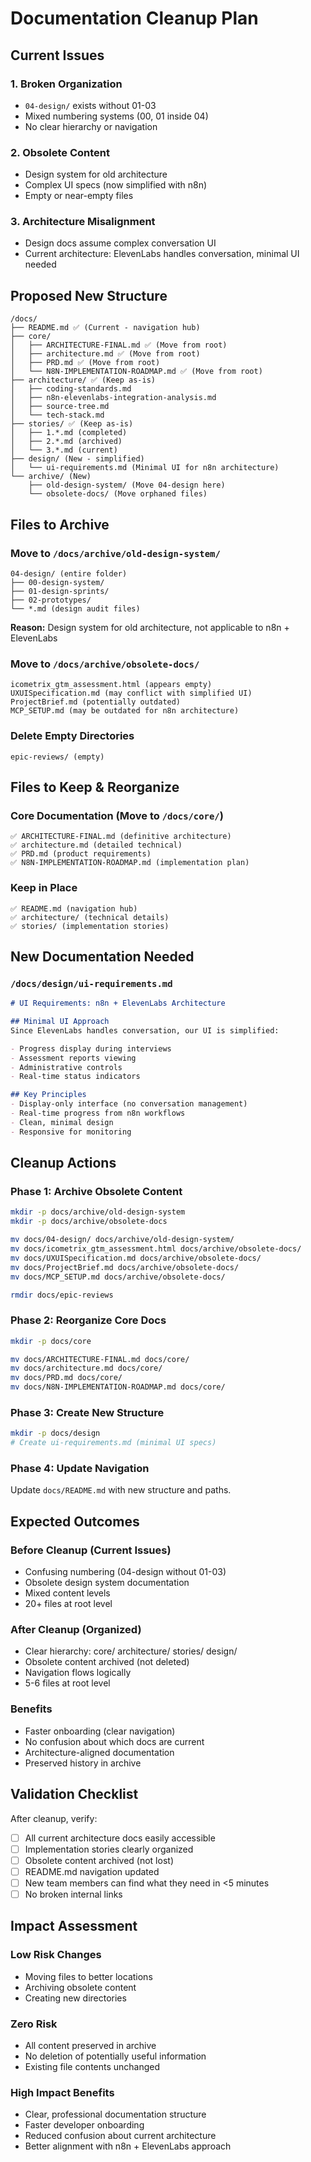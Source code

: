 # Documentation Cleanup Plan

## Current Issues

### 1. Broken Organization
- `04-design/` exists without 01-03
- Mixed numbering systems (00, 01 inside 04)
- No clear hierarchy or navigation

### 2. Obsolete Content
- Design system for old architecture
- Complex UI specs (now simplified with n8n)
- Empty or near-empty files

### 3. Architecture Misalignment
- Design docs assume complex conversation UI
- Current architecture: ElevenLabs handles conversation, minimal UI needed

## Proposed New Structure

```
/docs/
├── README.md ✅ (Current - navigation hub)
├── core/
│   ├── ARCHITECTURE-FINAL.md ✅ (Move from root)
│   ├── architecture.md ✅ (Move from root)  
│   ├── PRD.md ✅ (Move from root)
│   └── N8N-IMPLEMENTATION-ROADMAP.md ✅ (Move from root)
├── architecture/ ✅ (Keep as-is)
│   ├── coding-standards.md
│   ├── n8n-elevenlabs-integration-analysis.md
│   ├── source-tree.md
│   └── tech-stack.md
├── stories/ ✅ (Keep as-is)
│   ├── 1.*.md (completed)
│   ├── 2.*.md (archived)
│   └── 3.*.md (current)
├── design/ (New - simplified)
│   └── ui-requirements.md (Minimal UI for n8n architecture)
└── archive/ (New)
    ├── old-design-system/ (Move 04-design here)
    └── obsolete-docs/ (Move orphaned files)
```

## Files to Archive

### Move to `/docs/archive/old-design-system/`
```
04-design/ (entire folder)
├── 00-design-system/
├── 01-design-sprints/  
├── 02-prototypes/
└── *.md (design audit files)
```
**Reason:** Design system for old architecture, not applicable to n8n + ElevenLabs

### Move to `/docs/archive/obsolete-docs/`
```
icometrix_gtm_assessment.html (appears empty)
UXUISpecification.md (may conflict with simplified UI)
ProjectBrief.md (potentially outdated)
MCP_SETUP.md (may be outdated for n8n architecture)
```

### Delete Empty Directories
```
epic-reviews/ (empty)
```

## Files to Keep & Reorganize

### Core Documentation (Move to `/docs/core/`)
```
✅ ARCHITECTURE-FINAL.md (definitive architecture)
✅ architecture.md (detailed technical)
✅ PRD.md (product requirements)
✅ N8N-IMPLEMENTATION-ROADMAP.md (implementation plan)
```

### Keep in Place
```
✅ README.md (navigation hub)
✅ architecture/ (technical details)
✅ stories/ (implementation stories)
```

## New Documentation Needed

### `/docs/design/ui-requirements.md`
```markdown
# UI Requirements: n8n + ElevenLabs Architecture

## Minimal UI Approach
Since ElevenLabs handles conversation, our UI is simplified:

- Progress display during interviews
- Assessment reports viewing
- Administrative controls
- Real-time status indicators

## Key Principles
- Display-only interface (no conversation management)
- Real-time progress from n8n workflows
- Clean, minimal design
- Responsive for monitoring
```

## Cleanup Actions

### Phase 1: Archive Obsolete Content
```bash
mkdir -p docs/archive/old-design-system
mkdir -p docs/archive/obsolete-docs

mv docs/04-design/ docs/archive/old-design-system/
mv docs/icometrix_gtm_assessment.html docs/archive/obsolete-docs/
mv docs/UXUISpecification.md docs/archive/obsolete-docs/
mv docs/ProjectBrief.md docs/archive/obsolete-docs/
mv docs/MCP_SETUP.md docs/archive/obsolete-docs/

rmdir docs/epic-reviews
```

### Phase 2: Reorganize Core Docs
```bash
mkdir -p docs/core

mv docs/ARCHITECTURE-FINAL.md docs/core/
mv docs/architecture.md docs/core/
mv docs/PRD.md docs/core/
mv docs/N8N-IMPLEMENTATION-ROADMAP.md docs/core/
```

### Phase 3: Create New Structure
```bash
mkdir -p docs/design
# Create ui-requirements.md (minimal UI specs)
```

### Phase 4: Update Navigation
Update `docs/README.md` with new structure and paths.

## Expected Outcomes

### Before Cleanup (Current Issues)
- Confusing numbering (04-design without 01-03)
- Obsolete design system documentation
- Mixed content levels
- 20+ files at root level

### After Cleanup (Organized)
- Clear hierarchy: core/ architecture/ stories/ design/
- Obsolete content archived (not deleted)
- Navigation flows logically
- 5-6 files at root level

### Benefits
- Faster onboarding (clear navigation)
- No confusion about which docs are current
- Architecture-aligned documentation
- Preserved history in archive

## Validation Checklist

After cleanup, verify:
- [ ] All current architecture docs easily accessible
- [ ] Implementation stories clearly organized
- [ ] Obsolete content archived (not lost)
- [ ] README.md navigation updated
- [ ] New team members can find what they need in <5 minutes
- [ ] No broken internal links

## Impact Assessment

### Low Risk Changes
- Moving files to better locations
- Archiving obsolete content
- Creating new directories

### Zero Risk
- All content preserved in archive
- No deletion of potentially useful information
- Existing file contents unchanged

### High Impact Benefits
- Clear, professional documentation structure
- Faster developer onboarding
- Reduced confusion about current architecture
- Better alignment with n8n + ElevenLabs approach
```